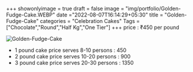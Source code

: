 +++
showonlyimage = true
draft = false
image = "img/portfolio/Golden-Fudge-Cake.WEBP"
date ="2022-08-07T16:14:29+05:30"
title = "Golden-Fudge-Cake"
categories = "Celebration Cakes"
Tags = ["Chocolate","Round","Half Kg","One Tier"]
+++
price : ₹450 per pound
<!--more-->
![Golden-Fudge-Cake](/img/portfolio/Golden-Fudge-Cake.WEBP)
* 1 pound cake price serves 8-10 persons : 450
* 2 pound cake price serves 10-20 persons : 900
* 3 pound cake price serves 20-30 persons : 1350
